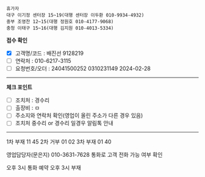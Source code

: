 ```
휴가자
대구 이기정 센터장 15~19(대행 센터장 이두환 010-9934-4932)
중부 조영찬 12~15(대행 정원호 010-4177-9068)
충청 이태구 15~16(대행 김지원 010-4013-5334)
```

**접수 확인**
- [x] 고객명/코드 : 배진선 9128219
- [ ] 연락처 : 010-6217-3115
- [ ] 요청번호/오더 : 24041500252 0310231149 2024-02-28
---
**체크 포인트**
- [ ] 조치처 : 경수리
- [ ] 출장비 : ㅁ
- [ ] 주소지와 연락처 확인(영업이 올린 주소가 다른 경우 있음)
- [ ] 조치처 중수리 or 경수리 일경우 알림톡 안내
---

1차 부재 11 45 
2차 거부 01 02
3차 부재 01 40

영업담당자(문은지) 010-3631-7628 통화로 고객 전화 가능 여부 확인

오후 3시 통화 예약
오후 3시 부재
